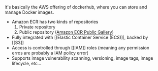 It's basically the AWS offering of dockerhub, where you can store and manage Docker images.
- Amazon ECR has two kinds of repositories
	1. Private repository
	2. Public repository ([Amazon ECR Public Gallery](https://gallery.ecr.aws/))
- Fully integrated with [[Elastic Container Service (ECS)]], backed by [[S3]]
- Access is controlled through [[IAM]] roles (meaning any permission erros are probably a IAM policy error)  
- Supports image vulnerability scanning, versioning, image tags, image lifecycle, etc...
